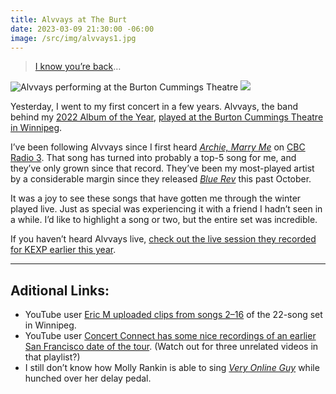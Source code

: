 ```yaml
---
title: Alvvays at The Burt
date: 2023-03-09 21:30:00 -06:00
image: /src/img/alvvays1.jpg
---
```


> [I know you’re back](https://youtu.be/0mcV6t3YN9E?t=53)…

![Alvvays performing at the Burton Cummings Theatre](/src/img/alvvays1.jpg#half)
![](/src/img/alvvays2.jpg#half)

Yesterday, I went to my first concert in a few years. Alvvays, the band behind my [2022 Album of the Year](/journal/2022/bests-of-2022/), [played at the Burton Cummings Theatre in Winnipeg](https://www.setlist.fm/setlist/alvvays/2023/burton-cummings-theatre-winnipeg-mb-canada-43ba4ba7.html).

I’ve been following Alvvays since I first heard [_Archie, Marry Me_](https://youtu.be/ZAn3JdtSrnY) on [CBC Radio 3](https://en.wikipedia.org/wiki/CBC_Radio_3#Webcast). That song has turned into probably a top-5 song for me, and they’ve only grown since that record. They’ve been my most-played artist by a considerable margin since they released [_Blue Rev_](https://alvvays.bandcamp.com/album/blue-rev) this past October.

It was a joy to see these songs that have gotten me through the winter played live. Just as special was experiencing it with a friend I hadn’t seen in a while. I’d like to highlight a song or two, but the entire set was incredible.

If you haven’t heard Alvvays live, [check out the live session they recorded for KEXP earlier this year](https://youtu.be/6647smeduGI).

---

## Aditional Links: 
- YouTube user [Eric M uploaded clips from songs 2–16](https://youtu.be/-3shi_K4khY) of the 22-song set in Winnipeg.
- YouTube user [Concert Connect has some nice recordings of an earlier San Francisco date of the tour](https://youtu.be/0mcV6t3YN9E). (Watch out for three unrelated videos in that playlist?)
- I still don’t know how Molly Rankin is able to sing [_Very Online Guy_](https://youtu.be/4rI1GoFDQsg) while hunched over her delay pedal.